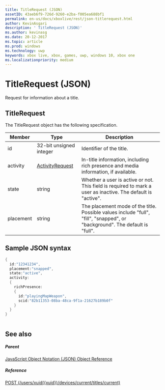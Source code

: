 ```yaml
---
title: TitleRequest (JSON)
assetID: 43aeb6f9-726d-9260-e2ba-f005ea688bf1
permalink: en-us/docs/xboxlive/rest/json-titlerequest.html
author: KevinAsgari
description: ' TitleRequest (JSON)'
ms.author: kevinasg
ms.date: 20-12-2017
ms.topic: article
ms.prod: windows
ms.technology: uwp
keywords: xbox live, xbox, games, uwp, windows 10, xbox one
ms.localizationpriority: medium
---
```



# TitleRequest (JSON)
Request for information about a title. 
<a id="ID4EN"></a>

 
## TitleRequest
 
The TitleRequest object has the following specification.
 
| Member| Type| Description| 
| --- | --- | --- | 
| id| 32-bit unsigned integer| Identifier of the title.| 
| activity| [ActivityRequest](json-activityrequest.md)| In-title information, including rich presence and media information, if available.| 
| state| string| Whether a user is active or not. This field is required to mark a user as inactive. The default is "active".| 
| placement| string| The placement mode of the title. Possible values include "full", "fill", "snapped", or "background". The default is "full".| 
  
<a id="ID4EJC"></a>

 
## Sample JSON syntax
 

```cpp
{
  id:"12341234",
  placement:"snapped",
  state:"active",
  activity:
  {
    richPresence:
    {
      id:"playingMapWeapon",
      scid:"82b11353-08ba-48ca-9f1a-21627b189b0f"
    }
  }
}
    
```

  
<a id="ID4ESC"></a>

 
## See also
 
<a id="ID4EUC"></a>

 
##### Parent 

[JavaScript Object Notation (JSON) Object Reference](atoc-xboxlivews-reference-json.md)

  
<a id="ID4E5C"></a>

 
##### Reference 

[POST (/users/xuid({xuid})/devices/current/titles/current)](../uri/presence/uri-usersxuiddevicescurrenttitlescurrentpost.md)

   